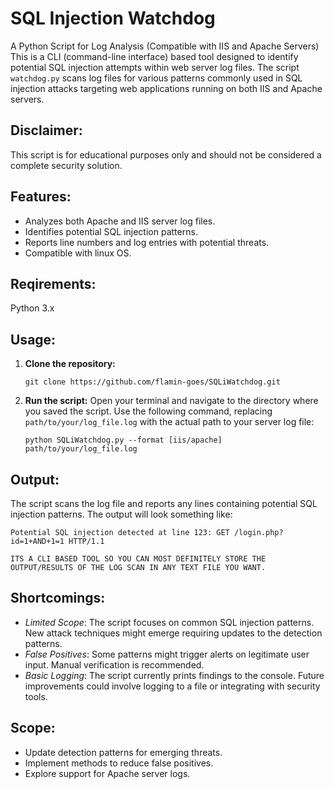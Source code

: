 # SQL Injection Watchdog 
A Python Script for Log Analysis (Compatible with IIS and Apache Servers)
This is a CLI (command-line interface) based tool designed to identify potential SQL injection attempts within web server log files. The script `watchdog.py` scans log files for various patterns commonly used in SQL injection attacks targeting web applications running on both IIS and Apache servers.

## Disclaimer:
This script is for educational purposes only and should not be considered a complete security solution.

## Features:
- Analyzes both Apache and IIS server log files.
- Identifies potential SQL injection patterns.
- Reports line numbers and log entries with potential threats.
- Compatible with linux OS.

## Reqirements:
Python 3.x

## Usage:
1. **Clone the repository:**
   ```
   git clone https://github.com/flamin-goes/SQLiWatchdog.git
   ```
   
2. **Run the script:**
   Open your terminal and navigate to the directory where you saved the script.
   Use the following command, replacing `path/to/your/log_file.log` with the actual path to your server log file:
   ```
   python SQLiWatchdog.py --format [iis/apache] path/to/your/log_file.log
   ```
   
## Output:
The script scans the log file and reports any lines containing potential SQL injection patterns. The output will look something like:
```
Potential SQL injection detected at line 123: GET /login.php?id=1+AND+1=1 HTTP/1.1
```
`ITS A CLI BASED TOOL SO YOU CAN MOST DEFINITELY STORE THE OUTPUT/RESULTS OF THE LOG SCAN IN ANY TEXT FILE YOU WANT.`

## Shortcomings:
- *Limited Scope*:
  The script focuses on common SQL injection patterns. New attack techniques might emerge requiring updates to the detection patterns.
- *False Positives*:
  Some patterns might trigger alerts on legitimate user input. Manual verification is recommended.
- *Basic Logging*:
  The script currently prints findings to the console. Future improvements could involve logging to a file or integrating with security tools.

## Scope:
- Update detection patterns for emerging threats.
- Implement methods to reduce false positives.
- Explore support for Apache server logs.
